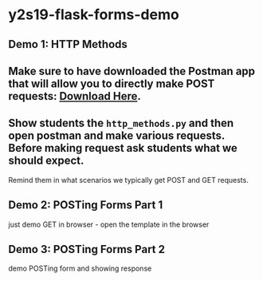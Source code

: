# y2s19-flask-forms-demo

## Demo 1: HTTP Methods
Make sure to have downloaded the Postman app that will allow you to directly make POST requests: <a href="https://www.getpostman.com/downloads/">Download Here</a>.
-----
Show students the `http_methods.py` and then open postman and make various requests. Before making request ask students what we should expect.
-----
Remind them in what scenarios we typically get POST and GET requests.
## Demo 2: POSTing Forms Part 1
just demo GET in browser - open the template in the browser

## Demo 3: POSTing Forms Part 2
demo POSTing form and showing response

